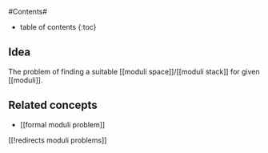 
#Contents#
* table of contents
{:toc}

## Idea

The problem of finding a suitable [[moduli space]]/[[moduli stack]] for given [[moduli]].

## Related concepts

* [[formal moduli problem]]

[[!redirects moduli problems]]